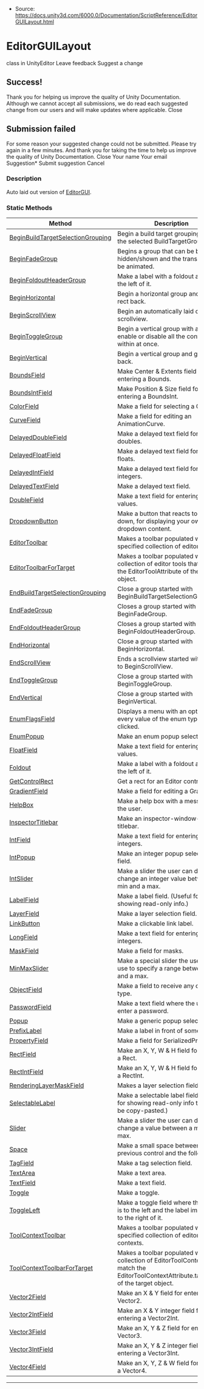 * Source: https://docs.unity3d.com/6000.0/Documentation/ScriptReference/EditorGUILayout.html

# EditorGUILayout
class in UnityEditor
Leave feedback
Suggest a change
## Success!
Thank you for helping us improve the quality of Unity Documentation. Although we cannot accept all submissions, we do read each suggested change from our users and will make updates where applicable.
Close
## Submission failed
For some reason your suggested change could not be submitted. Please <a>try again</a> in a few minutes. And thank you for taking the time to help us improve the quality of Unity Documentation.
Close
Your name Your email Suggestion* Submit suggestion
Cancel
### Description
Auto laid out version of [EditorGUI](https://docs.unity3d.com/6000.0/Documentation/ScriptReference/EditorGUI.html).
### Static Methods
Method | Description  
---|---  
[BeginBuildTargetSelectionGrouping](https://docs.unity3d.com/6000.0/Documentation/ScriptReference/EditorGUILayout.BeginBuildTargetSelectionGrouping.html) | Begin a build target grouping and get the selected BuildTargetGroup back.  
[BeginFadeGroup](https://docs.unity3d.com/6000.0/Documentation/ScriptReference/EditorGUILayout.BeginFadeGroup.html) | Begins a group that can be be hidden/shown and the transition will be animated.  
[BeginFoldoutHeaderGroup](https://docs.unity3d.com/6000.0/Documentation/ScriptReference/EditorGUILayout.BeginFoldoutHeaderGroup.html) | Make a label with a foldout arrow to the left of it.  
[BeginHorizontal](https://docs.unity3d.com/6000.0/Documentation/ScriptReference/EditorGUILayout.BeginHorizontal.html) | Begin a horizontal group and get its rect back.  
[BeginScrollView](https://docs.unity3d.com/6000.0/Documentation/ScriptReference/EditorGUILayout.BeginScrollView.html) | Begin an automatically laid out scrollview.  
[BeginToggleGroup](https://docs.unity3d.com/6000.0/Documentation/ScriptReference/EditorGUILayout.BeginToggleGroup.html) | Begin a vertical group with a toggle to enable or disable all the controls within at once.  
[BeginVertical](https://docs.unity3d.com/6000.0/Documentation/ScriptReference/EditorGUILayout.BeginVertical.html) | Begin a vertical group and get its rect back.  
[BoundsField](https://docs.unity3d.com/6000.0/Documentation/ScriptReference/EditorGUILayout.BoundsField.html) | Make Center & Extents field for entering a Bounds.  
[BoundsIntField](https://docs.unity3d.com/6000.0/Documentation/ScriptReference/EditorGUILayout.BoundsIntField.html) | Make Position & Size field for entering a BoundsInt.  
[ColorField](https://docs.unity3d.com/6000.0/Documentation/ScriptReference/EditorGUILayout.ColorField.html) | Make a field for selecting a Color.  
[CurveField](https://docs.unity3d.com/6000.0/Documentation/ScriptReference/EditorGUILayout.CurveField.html) | Make a field for editing an AnimationCurve.  
[DelayedDoubleField](https://docs.unity3d.com/6000.0/Documentation/ScriptReference/EditorGUILayout.DelayedDoubleField.html) | Make a delayed text field for entering doubles.  
[DelayedFloatField](https://docs.unity3d.com/6000.0/Documentation/ScriptReference/EditorGUILayout.DelayedFloatField.html) | Make a delayed text field for entering floats.  
[DelayedIntField](https://docs.unity3d.com/6000.0/Documentation/ScriptReference/EditorGUILayout.DelayedIntField.html) | Make a delayed text field for entering integers.  
[DelayedTextField](https://docs.unity3d.com/6000.0/Documentation/ScriptReference/EditorGUILayout.DelayedTextField.html) | Make a delayed text field.  
[DoubleField](https://docs.unity3d.com/6000.0/Documentation/ScriptReference/EditorGUILayout.DoubleField.html) | Make a text field for entering double values.  
[DropdownButton](https://docs.unity3d.com/6000.0/Documentation/ScriptReference/EditorGUILayout.DropdownButton.html) | Make a button that reacts to mouse down, for displaying your own dropdown content.  
[EditorToolbar](https://docs.unity3d.com/6000.0/Documentation/ScriptReference/EditorGUILayout.EditorToolbar.html) | Makes a toolbar populated with the specified collection of editor tools.  
[EditorToolbarForTarget](https://docs.unity3d.com/6000.0/Documentation/ScriptReference/EditorGUILayout.EditorToolbarForTarget.html) | Makes a toolbar populated with the collection of editor tools that match the EditorToolAttribute of the target object.  
[EndBuildTargetSelectionGrouping](https://docs.unity3d.com/6000.0/Documentation/ScriptReference/EditorGUILayout.EndBuildTargetSelectionGrouping.html) | Close a group started with BeginBuildTargetSelectionGrouping.  
[EndFadeGroup](https://docs.unity3d.com/6000.0/Documentation/ScriptReference/EditorGUILayout.EndFadeGroup.html) | Closes a group started with BeginFadeGroup.  
[EndFoldoutHeaderGroup](https://docs.unity3d.com/6000.0/Documentation/ScriptReference/EditorGUILayout.EndFoldoutHeaderGroup.html) | Closes a group started with BeginFoldoutHeaderGroup.  
[EndHorizontal](https://docs.unity3d.com/6000.0/Documentation/ScriptReference/EditorGUILayout.EndHorizontal.html) | Close a group started with BeginHorizontal.  
[EndScrollView](https://docs.unity3d.com/6000.0/Documentation/ScriptReference/EditorGUILayout.EndScrollView.html) | Ends a scrollview started with a call to BeginScrollView.  
[EndToggleGroup](https://docs.unity3d.com/6000.0/Documentation/ScriptReference/EditorGUILayout.EndToggleGroup.html) | Close a group started with BeginToggleGroup.  
[EndVertical](https://docs.unity3d.com/6000.0/Documentation/ScriptReference/EditorGUILayout.EndVertical.html) | Close a group started with BeginVertical.  
[EnumFlagsField](https://docs.unity3d.com/6000.0/Documentation/ScriptReference/EditorGUILayout.EnumFlagsField.html) | Displays a menu with an option for every value of the enum type when clicked.  
[EnumPopup](https://docs.unity3d.com/6000.0/Documentation/ScriptReference/EditorGUILayout.EnumPopup.html) | Make an enum popup selection field.  
[FloatField](https://docs.unity3d.com/6000.0/Documentation/ScriptReference/EditorGUILayout.FloatField.html) | Make a text field for entering float values.  
[Foldout](https://docs.unity3d.com/6000.0/Documentation/ScriptReference/EditorGUILayout.Foldout.html) | Make a label with a foldout arrow to the left of it.  
[GetControlRect](https://docs.unity3d.com/6000.0/Documentation/ScriptReference/EditorGUILayout.GetControlRect.html) | Get a rect for an Editor control.  
[GradientField](https://docs.unity3d.com/6000.0/Documentation/ScriptReference/EditorGUILayout.GradientField.html) | Make a field for editing a Gradient.  
[HelpBox](https://docs.unity3d.com/6000.0/Documentation/ScriptReference/EditorGUILayout.HelpBox.html) | Make a help box with a message to the user.  
[InspectorTitlebar](https://docs.unity3d.com/6000.0/Documentation/ScriptReference/EditorGUILayout.InspectorTitlebar.html) | Make an inspector-window-like titlebar.  
[IntField](https://docs.unity3d.com/6000.0/Documentation/ScriptReference/EditorGUILayout.IntField.html) | Make a text field for entering integers.  
[IntPopup](https://docs.unity3d.com/6000.0/Documentation/ScriptReference/EditorGUILayout.IntPopup.html) | Make an integer popup selection field.  
[IntSlider](https://docs.unity3d.com/6000.0/Documentation/ScriptReference/EditorGUILayout.IntSlider.html) | Make a slider the user can drag to change an integer value between a min and a max.  
[LabelField](https://docs.unity3d.com/6000.0/Documentation/ScriptReference/EditorGUILayout.LabelField.html) | Make a label field. (Useful for showing read-only info.)  
[LayerField](https://docs.unity3d.com/6000.0/Documentation/ScriptReference/EditorGUILayout.LayerField.html) | Make a layer selection field.  
[LinkButton](https://docs.unity3d.com/6000.0/Documentation/ScriptReference/EditorGUILayout.LinkButton.html) | Make a clickable link label.  
[LongField](https://docs.unity3d.com/6000.0/Documentation/ScriptReference/EditorGUILayout.LongField.html) | Make a text field for entering long integers.  
[MaskField](https://docs.unity3d.com/6000.0/Documentation/ScriptReference/EditorGUILayout.MaskField.html) | Make a field for masks.  
[MinMaxSlider](https://docs.unity3d.com/6000.0/Documentation/ScriptReference/EditorGUILayout.MinMaxSlider.html) | Make a special slider the user can use to specify a range between a min and a max.  
[ObjectField](https://docs.unity3d.com/6000.0/Documentation/ScriptReference/EditorGUILayout.ObjectField.html) | Make a field to receive any object type.  
[PasswordField](https://docs.unity3d.com/6000.0/Documentation/ScriptReference/EditorGUILayout.PasswordField.html) | Make a text field where the user can enter a password.  
[Popup](https://docs.unity3d.com/6000.0/Documentation/ScriptReference/EditorGUILayout.Popup.html) | Make a generic popup selection field.  
[PrefixLabel](https://docs.unity3d.com/6000.0/Documentation/ScriptReference/EditorGUILayout.PrefixLabel.html) | Make a label in front of some control.  
[PropertyField](https://docs.unity3d.com/6000.0/Documentation/ScriptReference/EditorGUILayout.PropertyField.html) | Make a field for SerializedProperty.  
[RectField](https://docs.unity3d.com/6000.0/Documentation/ScriptReference/EditorGUILayout.RectField.html) | Make an X, Y, W & H field for entering a Rect.  
[RectIntField](https://docs.unity3d.com/6000.0/Documentation/ScriptReference/EditorGUILayout.RectIntField.html) | Make an X, Y, W & H field for entering a RectInt.  
[RenderingLayerMaskField](https://docs.unity3d.com/6000.0/Documentation/ScriptReference/EditorGUILayout.RenderingLayerMaskField.html) | Makes a layer selection field.  
[SelectableLabel](https://docs.unity3d.com/6000.0/Documentation/ScriptReference/EditorGUILayout.SelectableLabel.html) | Make a selectable label field. (Useful for showing read-only info that can be copy-pasted.)  
[Slider](https://docs.unity3d.com/6000.0/Documentation/ScriptReference/EditorGUILayout.Slider.html) | Make a slider the user can drag to change a value between a min and a max.  
[Space](https://docs.unity3d.com/6000.0/Documentation/ScriptReference/EditorGUILayout.Space.html) | Make a small space between the previous control and the following.  
[TagField](https://docs.unity3d.com/6000.0/Documentation/ScriptReference/EditorGUILayout.TagField.html) | Make a tag selection field.  
[TextArea](https://docs.unity3d.com/6000.0/Documentation/ScriptReference/EditorGUILayout.TextArea.html) | Make a text area.  
[TextField](https://docs.unity3d.com/6000.0/Documentation/ScriptReference/EditorGUILayout.TextField.html) | Make a text field.  
[Toggle](https://docs.unity3d.com/6000.0/Documentation/ScriptReference/EditorGUILayout.Toggle.html) | Make a toggle.  
[ToggleLeft](https://docs.unity3d.com/6000.0/Documentation/ScriptReference/EditorGUILayout.ToggleLeft.html) | Make a toggle field where the toggle is to the left and the label immediately to the right of it.  
[ToolContextToolbar](https://docs.unity3d.com/6000.0/Documentation/ScriptReference/EditorGUILayout.ToolContextToolbar.html) | Makes a toolbar populated with the specified collection of editor tool contexts.  
[ToolContextToolbarForTarget](https://docs.unity3d.com/6000.0/Documentation/ScriptReference/EditorGUILayout.ToolContextToolbarForTarget.html) | Makes a toolbar populated with the collection of EditorToolContext that match the EditorToolContextAttribute.targetType of the target object.  
[Vector2Field](https://docs.unity3d.com/6000.0/Documentation/ScriptReference/EditorGUILayout.Vector2Field.html) | Make an X & Y field for entering a Vector2.  
[Vector2IntField](https://docs.unity3d.com/6000.0/Documentation/ScriptReference/EditorGUILayout.Vector2IntField.html) | Make an X & Y integer field for entering a Vector2Int.  
[Vector3Field](https://docs.unity3d.com/6000.0/Documentation/ScriptReference/EditorGUILayout.Vector3Field.html) | Make an X, Y & Z field for entering a Vector3.  
[Vector3IntField](https://docs.unity3d.com/6000.0/Documentation/ScriptReference/EditorGUILayout.Vector3IntField.html) | Make an X, Y & Z integer field for entering a Vector3Int.  
[Vector4Field](https://docs.unity3d.com/6000.0/Documentation/ScriptReference/EditorGUILayout.Vector4Field.html) | Make an X, Y, Z & W field for entering a Vector4.  
* * *
